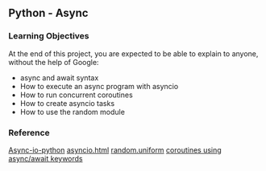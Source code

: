 ## Python - Async
### Learning Objectives
At the end of this project, you are expected to be able to explain to anyone, without the help of Google:

- async and await syntax
- How to execute an async program with asyncio
- How to run concurrent coroutines
- How to create asyncio tasks
- How to use the random module

### Reference
[Async-io-python](https://realpython.com/async-io-python/)
[asyncio.html](https://docs.python.org/3/library/asyncio.html)
[random.uniform](https://docs.python.org/3/library/random.html#random.uniform)
[coroutines using async/await keywords](https://docs.python.org/3/library/asyncio-task.html#coroutine)
